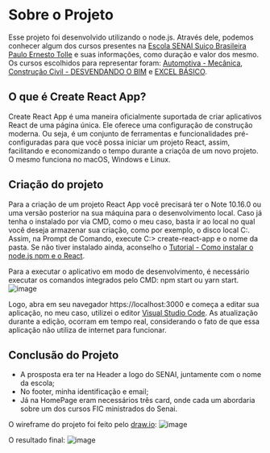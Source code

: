 # Sobre o Projeto
Esse projeto foi desenvolvido utilizando o node.js. Através dele, podemos conhecer algum dos cursos presentes na [Escola SENAI Suiço Brasileira Paulo Ernesto Tolle](https://suicobrasileira.sp.senai.br/) e suas informações, como duração e valor dos mesmo.
Os  cursos escolhidos para representar foram: [Automotiva - Mecânica](https://suicobrasileira.sp.senai.br/curso/78396/115/competencia-transversal-nocoes-basicas-de-mecanica-automotiva), [Construção Civil - DESVENDANDO O BIM](https://suicobrasileira.sp.senai.br/curso/90407/115/desvendando-o-bim) e [EXCEL BÁSICO](https://suicobrasileira.sp.senai.br/curso/92632/115/excel-basico). 


## O que é Create React App? 
Create React App é uma maneira oficialmente suportada de criar aplicativos React de uma página única. Ele oferece uma configuração de construção moderna. Ou seja, é um conjunto de ferramentas e funcionalidades pré-configuradas para que você possa iniciar um projeto React, assim, facilitando e economizando o tempo durante a criaçõa de um novo projeto. O mesmo funciona no macOS, Windows e Linux.


## Criação do projeto
Para a criação de um projeto React App você precisará ter o Note 10.16.0 ou uma versão posterior na sua máquina para o desenvolvimento local. 
Caso já tenha o instalado por via CMD, como o meu caso, basta ir ao local no qual você deseja armazenar sua criação, como por exemplo, o disco local C:. Assim, na Prompt de Comando, execute C:\> create-react-app e o nome da pasta.
Se não tiver instalado ainda, aconselho o [Tutorial - Como instalar o node.js npm e o React](https://github.com/facebook/create-react-app).


Para a executar o aplicativo em modo de desenvolvimento, é necessário executar os comandos integrados pelo CMD: npm start ou yarn start. 
![image](https://user-images.githubusercontent.com/72613980/111080036-5729e600-84db-11eb-9e9b-8f3e184e7bc7.png)

Logo, abra em seu navegador https://localhost:3000 e começa a editar sua aplicação, no meu caso, utilizei o editor [Visual Studio Code](https://code.visualstudio.com/). As atualização durante a edição, ocorram em tempo real, considerando o fato de que essa aplicação não utiliza de internet para funcionar.

## Conclusão do Projeto
- A prosposta era ter na Header a logo do SENAI, juntamente com o nome da escola;
- No footer, minha identificação e email;
- Já na HomePage eram necessários três card, onde cada um abordaria sobre um dos cursos FIC ministrados do Senai. 
  
O wireframe do projeto foi feito pelo [draw.io](https://app.diagrams.net/):
![image](https://user-images.githubusercontent.com/72613980/111080594-edf7a200-84dd-11eb-8f6d-1226fdc8b7ad.png)


O resultado final:
![image](https://user-images.githubusercontent.com/72613980/111080294-8f7df400-84dc-11eb-9584-069976a685a7.png)




